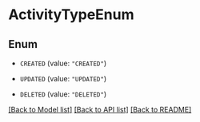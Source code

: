 # ActivityTypeEnum

## Enum


* `CREATED` (value: `"CREATED"`)

* `UPDATED` (value: `"UPDATED"`)

* `DELETED` (value: `"DELETED"`)


[[Back to Model list]](../README.md#documentation-for-models) [[Back to API list]](../README.md#documentation-for-api-endpoints) [[Back to README]](../README.md)


